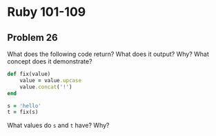 # Ruby 101-109
## Problem 26

What does the following code return? What does it output? Why? What concept does it demonstrate?

```ruby
def fix(value)
	value = value.upcase
	value.concat('!')
end

s = 'hello'
t = fix(s)
```

What values do `s` and `t` have? Why?

